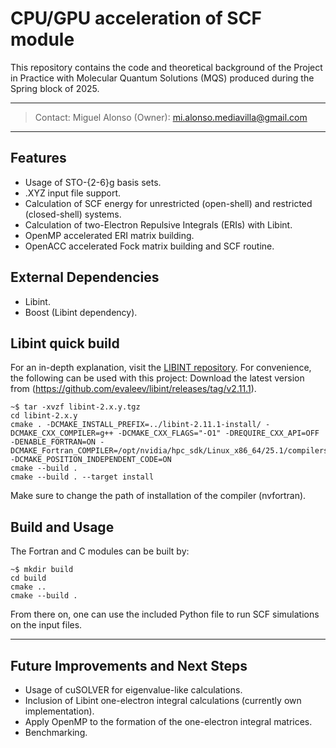 # CPU/GPU acceleration of SCF module
This repository contains the code and theoretical background of the Project in Practice with Molecular Quantum Solutions (MQS) produced during the Spring block of 2025.

---
> Contact:
> Miguel Alonso (Owner): mi.alonso.mediavilla@gmail.com

---

## Features
- Usage of STO-{2-6}g basis sets.
- .XYZ input file support.
- Calculation of SCF energy for unrestricted (open-shell) and restricted (closed-shell) systems.
- Calculation of two-Electron Repulsive Integrals (ERIs) with Libint.
- OpenMP accelerated ERI matrix building.
- OpenACC accelerated Fock matrix building and SCF routine.


## External Dependencies
- Libint.
- Boost (Libint dependency).


## Libint quick build
For an in-depth explanation, visit the [LIBINT repository](https://github.com/evaleev/libint). For convenience, the following can be used with this project:
Download the latest version from (https://github.com/evaleev/libint/releases/tag/v2.11.1).
```console
~$ tar -xvzf libint-2.x.y.tgz
cd libint-2.x.y
cmake . -DCMAKE_INSTALL_PREFIX=../libint-2.11.1-install/ -DCMAKE_CXX_COMPILER=g++ -DCMAKE_CXX_FLAGS="-O1" -DREQUIRE_CXX_API=OFF -DENABLE_FORTRAN=ON -DCMAKE_Fortran_COMPILER=/opt/nvidia/hpc_sdk/Linux_x86_64/25.1/compilers/bin/nvfortran -DCMAKE_POSITION_INDEPENDENT_CODE=ON
cmake --build .
cmake --build . --target install
```
Make sure to change the path of installation of the compiler (nvfortran).



## Build and Usage
The Fortran and C modules can be built by:
```console
~$ mkdir build
cd build
cmake ..
cmake --build .
```
From there on, one can use the included Python file to run SCF simulations on the input files.

---

## Future Improvements and Next Steps
- Usage of cuSOLVER for eigenvalue-like calculations.
- Inclusion of Libint one-electron integral calculations (currently own implementation).
- Apply OpenMP to the formation of the one-electron integral matrices.
- Benchmarking.

